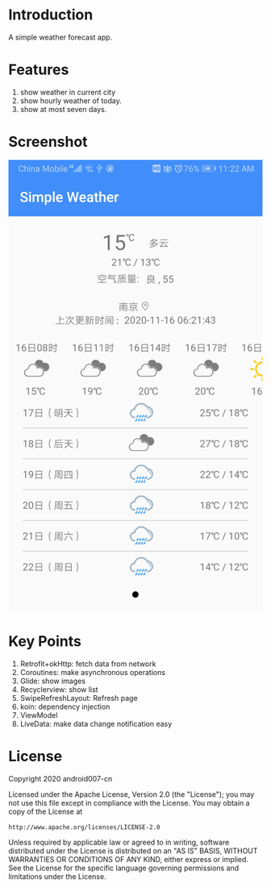 # Introduction
A simple weather forecast app.
# Features
1. show weather in current city
2. show hourly weather of today.
3. show at most seven days.

# Screenshot
![](https://raw.githubusercontent.com/android007-cn/weatherForecast/master/screenshot/screenshot.jpg)
# Key Points
1. Retrofit+okHttp: fetch data from network
2. Coroutines: make asynchronous operations
3. Glide: show images
4. Recyclerview: show list
5. SwipeRefreshLayout: Refresh page
6. koin: dependency injection
7. ViewModel
8. LiveData: make data change notification easy

# License
Copyright 2020 android007-cn

Licensed under the Apache License, Version 2.0 (the "License");
you may not use this file except in compliance with the License.
You may obtain a copy of the License at

    http://www.apache.org/licenses/LICENSE-2.0

Unless required by applicable law or agreed to in writing, software
distributed under the License is distributed on an "AS IS" BASIS,
WITHOUT WARRANTIES OR CONDITIONS OF ANY KIND, either express or implied.
See the License for the specific language governing permissions and
limitations under the License.






